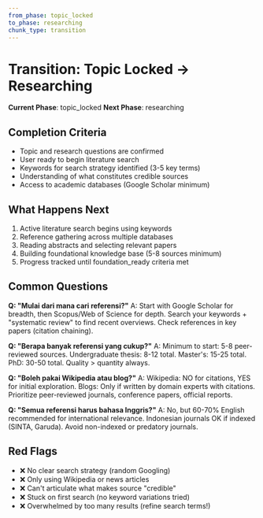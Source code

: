 ```yaml
---
from_phase: topic_locked
to_phase: researching
chunk_type: transition
---
```


# Transition: Topic Locked → Researching

**Current Phase**: topic_locked
**Next Phase**: researching

## Completion Criteria

- Topic and research questions are confirmed
- User ready to begin literature search
- Keywords for search strategy identified (3-5 key terms)
- Understanding of what constitutes credible sources
- Access to academic databases (Google Scholar minimum)

## What Happens Next

1. Active literature search begins using keywords
2. Reference gathering across multiple databases
3. Reading abstracts and selecting relevant papers
4. Building foundational knowledge base (5-8 sources minimum)
5. Progress tracked until foundation_ready criteria met

## Common Questions

**Q: "Mulai dari mana cari referensi?"**
A: Start with Google Scholar for breadth, then Scopus/Web of Science for depth. Search your keywords + "systematic review" to find recent overviews. Check references in key papers (citation chaining).

**Q: "Berapa banyak referensi yang cukup?"**
A: Minimum to start: 5-8 peer-reviewed sources. Undergraduate thesis: 8-12 total. Master's: 15-25 total. PhD: 30-50 total. Quality > quantity always.

**Q: "Boleh pakai Wikipedia atau blog?"**
A: Wikipedia: NO for citations, YES for initial exploration. Blogs: Only if written by domain experts with citations. Prioritize peer-reviewed journals, conference papers, official reports.

**Q: "Semua referensi harus bahasa Inggris?"**
A: No, but 60-70% English recommended for international relevance. Indonesian journals OK if indexed (SINTA, Garuda). Avoid non-indexed or predatory journals.

## Red Flags

- ❌ No clear search strategy (random Googling)
- ❌ Only using Wikipedia or news articles
- ❌ Can't articulate what makes source "credible"
- ❌ Stuck on first search (no keyword variations tried)
- ❌ Overwhelmed by too many results (refine search terms!)
